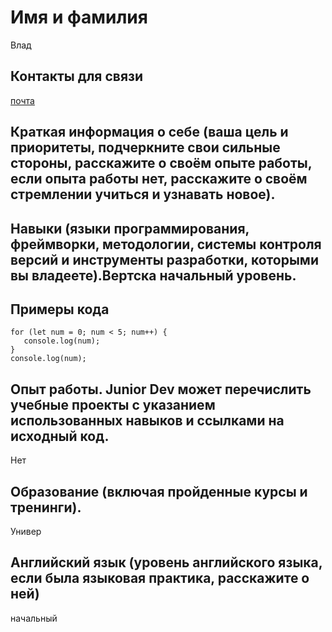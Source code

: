 # Имя и фамилия 

Влад

## Контакты для связи 

[почта](lisnik185@gmail.com)

## Краткая информация о себе (ваша цель и приоритеты, подчеркните свои сильные стороны, расскажите о своём опыте работы, если опыта работы нет, расскажите о своём стремлении учиться и узнавать новое).

## Навыки (языки программирования, фреймворки, методологии, системы контроля версий и инструменты разработки, которыми вы владеете).Вертска начальный уровень.
## Примеры кода
```
for (let num = 0; num < 5; num++) {
   console.log(num);
}
console.log(num);
```
## Опыт работы. Junior Dev может перечислить учебные проекты с указанием использованных навыков и ссылками на исходный код.

Нет
## Образование (включая пройденные курсы и тренинги).

Универ 
## Английский язык (уровень английского языка, если была языковая практика, расскажите о ней)

начальный